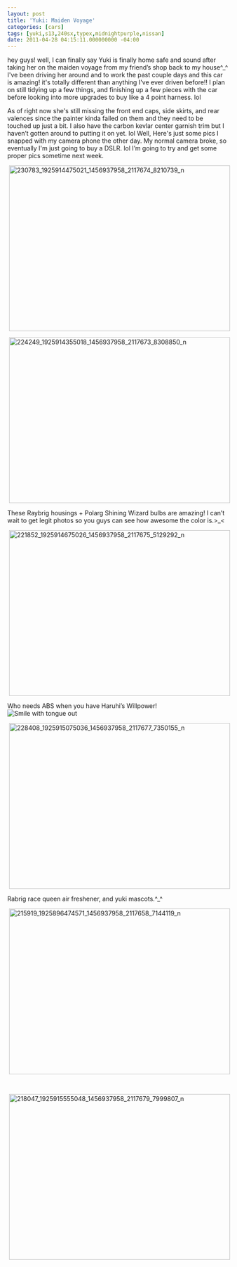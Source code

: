 ```yaml
---
layout: post
title: 'Yuki: Maiden Voyage'
categories: [cars]
tags: [yuki,s13,240sx,typex,midnightpurple,nissan]
date: 2011-04-28 04:15:11.000000000 -04:00
---
```

<p>hey guys! well, I can finally say Yuki is finally home safe and sound after taking her on the maiden voyage from my friend’s shop back to my house^_^ I've been driving her around and to work the past couple days and this car is amazing! it's totally different than anything I've ever driven before!! I plan on still tidying up a few things, and finishing up a few pieces with the car before looking into more upgrades to buy like a 4 point harness. lol</p>  <p>As of right now she's still missing the front end caps, side skirts, and rear valences since the painter kinda failed on them and they need to be touched up just a bit. I also have the carbon kevlar center garnish trim but I haven’t gotten around to putting it on yet. lol Well, Here's just some pics I snapped with my camera phone the other day. My normal camera broke, so eventually I'm just going to buy a DSLR. lol I’m going to try and get some proper pics sometime next week.</p>  <p><a href="http://domofactor.com/wp-content/uploads/2011/04/230783_1925914475021_1456937958_2117674_8210739_n.jpg"><img style="background-image: none; border-bottom: 0px; border-left: 0px; margin: 0px 8px 0px 4px; padding-left: 0px; padding-right: 0px; display: inline; border-top: 0px; border-right: 0px; padding-top: 0px" title="230783_1925914475021_1456937958_2117674_8210739_n" border="0" alt="230783_1925914475021_1456937958_2117674_8210739_n" src="http://domofactor.com/wp-content/uploads/2011/04/230783_1925914475021_1456937958_2117674_8210739_n.jpg" width="504" height="377" /></a></p><!--more--><p><a href="http://domofactor.com/wp-content/uploads/2011/04/224249_1925914355018_1456937958_2117673_8308850_n.jpg"><img style="background-image: none; border-bottom: 0px; border-left: 0px; margin: 0px 8px 0px 4px; padding-left: 0px; padding-right: 0px; display: inline; border-top: 0px; border-right: 0px; padding-top: 0px" title="224249_1925914355018_1456937958_2117673_8308850_n" border="0" alt="224249_1925914355018_1456937958_2117673_8308850_n" src="http://domofactor.com/wp-content/uploads/2011/04/224249_1925914355018_1456937958_2117673_8308850_n.jpg" width="504" height="377" /></a></p>  <p>These Raybrig housings + Polarg Shining Wizard bulbs are amazing! I can’t wait to get legit photos so you guys can see how awesome the color is.&gt;_&lt;</p>  <p><a href="http://domofactor.com/wp-content/uploads/2011/04/221852_1925914675026_1456937958_2117675_5129292_n.jpg"><img style="background-image: none; border-bottom: 0px; border-left: 0px; margin: 0px 8px 0px 4px; padding-left: 0px; padding-right: 0px; display: inline; border-top: 0px; border-right: 0px; padding-top: 0px" title="221852_1925914675026_1456937958_2117675_5129292_n" border="0" alt="221852_1925914675026_1456937958_2117675_5129292_n" src="http://domofactor.com/wp-content/uploads/2011/04/221852_1925914675026_1456937958_2117675_5129292_n.jpg" width="504" height="377" /></a></p>  <p>Who needs ABS when you have Haruhi’s Willpower! <img style="border-bottom-style: none; border-right-style: none; border-top-style: none; border-left-style: none" class="wlEmoticon wlEmoticon-smilewithtongueout" alt="Smile with tongue out" src="http://domofactor.com/wp-content/uploads/2011/04/wlEmoticon-smilewithtongueout1.png" /></p>  <p><a href="http://domofactor.com/wp-content/uploads/2011/04/228408_1925915075036_1456937958_2117677_7350155_n.jpg"><img style="background-image: none; border-bottom: 0px; border-left: 0px; margin: 0px 8px 0px 4px; padding-left: 0px; padding-right: 0px; display: inline; border-top: 0px; border-right: 0px; padding-top: 0px" title="228408_1925915075036_1456937958_2117677_7350155_n" border="0" alt="228408_1925915075036_1456937958_2117677_7350155_n" src="http://domofactor.com/wp-content/uploads/2011/04/228408_1925915075036_1456937958_2117677_7350155_n.jpg" width="504" height="377" /></a></p>  <p>Rabrig race queen air freshener, and yuki mascots.^_^</p>  <p><a href="http://domofactor.com/wp-content/uploads/2011/04/215919_1925896474571_1456937958_2117658_7144119_n.jpg"><img style="background-image: none; border-bottom: 0px; border-left: 0px; margin: 0px 8px 0px 4px; padding-left: 0px; padding-right: 0px; display: inline; border-top: 0px; border-right: 0px; padding-top: 0px" title="215919_1925896474571_1456937958_2117658_7144119_n" border="0" alt="215919_1925896474571_1456937958_2117658_7144119_n" src="http://domofactor.com/wp-content/uploads/2011/04/215919_1925896474571_1456937958_2117658_7144119_n.jpg" width="504" height="377" /></a></p>  <p>&#160;</p>  <p><a href="http://domofactor.com/wp-content/uploads/2011/04/218047_1925915555048_1456937958_2117679_7999807_n.jpg"><img style="background-image: none; border-bottom: 0px; border-left: 0px; margin: 0px 8px 0px 4px; padding-left: 0px; padding-right: 0px; display: inline; border-top: 0px; border-right: 0px; padding-top: 0px" title="218047_1925915555048_1456937958_2117679_7999807_n" border="0" alt="218047_1925915555048_1456937958_2117679_7999807_n" src="http://domofactor.com/wp-content/uploads/2011/04/218047_1925915555048_1456937958_2117679_7999807_n.jpg" width="504" height="377" /></a></p>
